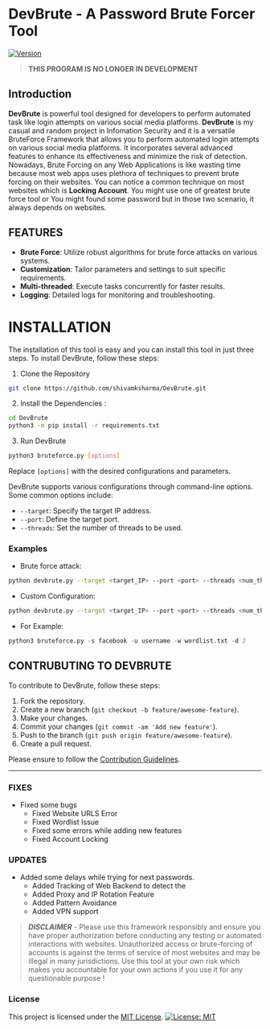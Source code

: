 # **DevBrute** - **A Password Brute Forcer Tool**
[![Version](https://img.shields.io/badge/Version-1.0.0-brightgreen.svg)](https://github.com/shivamksharma/DevBrute/releases/tag/v1.0.0) 

> **THIS PROGRAM IS NO LONGER IN DEVELOPMENT**

## Introduction

**DevBrute** is powerful tool designed for developers to perform automated task like login attempts on various social media platforms.
**DevBrute** is my casual and random project in Infomation Security and it is a versatile BruteForce Framework that allows you to perform automated login attempts on various social media platforms. It incorporates several advanced features to enhance its effectiveness and minimize the risk of detection. Nowadays, Brute Forcing on any Web Applications is like wasting time because most web apps uses plethora of techniques to prevent brute forcing on their websites. You can notice a common technique on most websites which is **Locking Account**. You might use one of greatest brute force tool or You might found some password but in those two scenario, it always depends on websites.

## FEATURES

- **Brute Force**: Utilize robust algorithms for brute force attacks on various systems.
- **Customization**: Tailor parameters and settings to suit specific requirements.
- **Multi-threaded**: Execute tasks concurrently for faster results.
- **Logging**: Detailed logs for monitoring and troubleshooting.

# **INSTALLATION**

The installation of this tool is easy and you can install this tool in just three steps.
To install DevBrute, follow these steps:

1. Clone the Repository

```bash
git clone https://github.com/shivamksharma/DevBrute.git
```

2. Install the Dependencies :

```bash
cd DevBrute
python3 -m pip install -r requirements.txt
```

3. Run DevBrute

```bash
python3 bruteforce.py [options]
```

Replace `[options]` with the desired configurations and parameters.

DevBrute supports various configurations through command-line options. Some common options include:

- `--target`: Specify the target IP address.
- `--port`: Define the target port.
- `--threads`: Set the number of threads to be used.

### Examples

- Brute force attack:

```bash
python devbrute.py --target <target_IP> --port <port> --threads <num_threads>
```

- Custom Configuration:

```bash
python devbrute.py --target <target_IP> --port <port> --threads <num_threads> --options <additional_options>
```

- For Example:

```python
python3 bruteforce.py -s facebook -u username -w wordlist.txt -d 2
```

## CONTRUBUTING TO DEVBRUTE

To contribute to DevBrute, follow these steps:

1. Fork the repository.
2. Create a new branch (`git checkout -b feature/awesome-feature`).
3. Make your changes.
4. Commit your changes (`git commit -am 'Add new feature'`).
5. Push to the branch (`git push origin feature/awesome-feature`).
6. Create a pull request.

Please ensure to follow the [Contribution Guidelines](CONTRIBUTING.md).

---

### FIXES

- Fixed some bugs
  - Fixed Website URLS Error
  - Fixed Wordlist Issue
  - Fixed some errors while adding new features
  - Fixed Account Locking

### UPDATES

- Added some delays while trying for next passwords.
  - Added Tracking of Web Backend to detect the
  - Added Proxy and IP Rotation Feature
  - Added Pattern Avoidance
  - Added VPN support

> **_DISCLAIMER_** - Please use this framework responsibly and ensure you have proper authorization before conducting any testing or automated interactions with websites. Unauthorized access or brute-forcing of accounts is against the terms of service of most websites and may be illegal in many jurisdictions. Use this tool at your own risk which makes you accountable for your own actions if you use it for any questionable purpose !

### License

This project is licensed under the [MIT License](LICENSE).
[![License: MIT](https://img.shields.io/badge/License-MIT-yellow.svg)](https://opensource.org/licenses/MIT)
